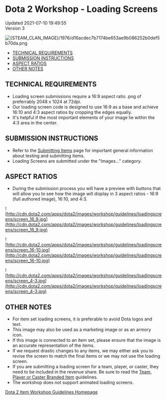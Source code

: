 # Dota 2 Workshop - Loading Screens
Updated 2021-07-10 19:49:55  
Version 3  

![{STEAM_CLAN_IMAGE}/1976/d16acdec7b7174be653ae9b086252b0def5b70da.png]({STEAM_CLAN_IMAGE}/1976/d16acdec7b7174be653ae9b086252b0def5b70da.png)  
  
  

* [TECHNICAL REQUIREMENTS](#requirements)
* [SUBMISSION INSTRUCTIONS](#instructions)
* [ASPECT RATIOS](#aspect)
* [OTHER NOTES](#notes)

  
  
  
  
## TECHNICAL REQUIREMENTS

* Loading screen submissions require a 16:9 aspect ratio .png of preferrably 2048 x 1024 at 72dpi.
* Our loading screen code is designed to use 16:9 as a base and achieve 16:10 and 4:3 aspect ratios by cropping the edges equally.
* It's helpful if the most important elements of your image lie within the 4:3 area in the center.

  
  
  
  
## SUBMISSION INSTRUCTIONS

* Refer to the [Submitting Items](https://help.steampowered.com/en/faqs/view/3E00-D38F-B793-7384) page for important general information about testing and submitting items.
* Loading Screens are submitted under the "Images..." category.

  
  
  
  
## ASPECT RATIOS

* During the submission process you will have a preview with buttons that will allow you to see how the image will display in 3 aspect ratios - 16:9 (full authored image), 16:10, and 4:3.

  
  
![http://cdn.dota2.com/apps/dota2/images/workshop/guidelines/loadingscreens/screen_16_9.jpg](http://cdn.dota2.com/apps/dota2/images/workshop/guidelines/loadingscreens/screen_16_9.jpg)  
  
![http://cdn.dota2.com/apps/dota2/images/workshop/guidelines/loadingscreens/screen_16-10.jpg](http://cdn.dota2.com/apps/dota2/images/workshop/guidelines/loadingscreens/screen_16-10.jpg)  
  
![http://cdn.dota2.com/apps/dota2/images/workshop/guidelines/loadingscreens/screen_4-3.jpg](http://cdn.dota2.com/apps/dota2/images/workshop/guidelines/loadingscreens/screen_4-3.jpg)  
  
  
  
## OTHER NOTES

* For item set loading screens, it is preferable to avoid Dota logos and text.
* This image may also be used as a marketing image or as an armory icon.
* If this image is connected to an item set, please ensure that the image is an accurate representation of the items.
* If we request drastic changes to any items, we may either ask you to revise the screen to match the final items or we may not use the loading screen.
* If you are submitting a loading screen for a team, player, or caster, they need to be included in the revenue share. Be sure to read the [Team, Player or Caster Branded Item](https://support.steampowered.com/kb/4569-PDXC-8590/dota-2-team-player-or-caster-branded-items) guidelines.
* The workshop does not support animated loading screens.

  
  
[Dota 2 Item Workshop Guidelines Homepage](http://www.dota2.com/workshop/)